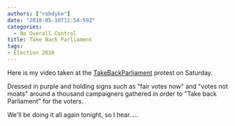 ```yaml
---
authors: ["robdyke"]
date: "2010-05-10T11:54:59Z"
categories:
  - No Overall Control
title: Take Back Parliament
tags:
- Election 2010
---
```

Here is my video taken at the [TakeBackParliament](http://news.bbc.co.uk/1/hi/uk/8670002.stm) protest on Saturday.



Dressed in purple and holding signs such as "fair votes now" and "votes not moats" around a thousand campaigners gathered in order to "Take back Parliament" for the voters.

We'll be doing it all again tonight, so I hear.....